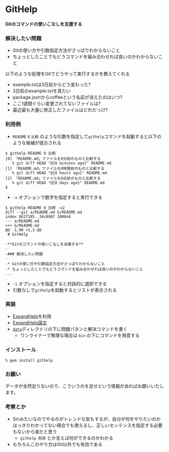 # GitHelp

**Gitのコマンドの使いこなしを支援する**

### 解決したい問題

* Gitの使い方や引数指定方法がさっぱりわからないこと
* ちょっとしたことでもどうコマンドを組み合わせれば良いのかわからないこと

以下のような処理をGitでどうやって実行するかを教えてくれる

* example.txtは3日前からどう変わった?
* 3日前のexample.txtを見たい
* package.jsonからcoffeeという名前が消えたのはいつ?
* ここ1週間ぐらい変更されてないファイルは?
* 最近最も大量に修正したファイルはどれだっけ?

### 利用例

* ```README``` ```8``` ```比較``` のような引数を指定して```githelp```コマンドを起動すると以下のような候補が提示される

```
$ githelp README 8 比較
[0] 「README.md」ファイルを8分前のものと比較する
   % git diff HEAD "@{8 minutes ago}" README.md
[1] 「README.md」ファイルを8時間前のものと比較する
   % git diff HEAD "@{8 hours ago}" README.md
[2] 「README.md」ファイルを8日前のものと比較する
   % git diff HEAD "@{8 days ago}" README.md
$
```

* ```-x``` オプションで数字を指定すると実行できる


```
$ githelp README 8 比較 -x2
diff --git a/README.md b/README.md
index 862f185..34c8907 100644
--- a/README.md
+++ b/README.md
@@ -1,90 +1,3 @@
 # GitHelp
 
-**Gitのコマンドの使いこなしを支援する**
-
-### 解決したい問題
-
-* Gitの使い方や引数指定方法がさっぱりわからないこと
-* ちょっとしたことでもどうコマンドを組み合わせれば良いのかわからないこと
...
```

* ```-i``` オプションを指定すると対話的に選択できる
* 引数なしで```githelp```を起動するとリストが表示される


### 実装

* [ExpandHelp](https://github.com/masui/expand_ruby)を利用
* [ExpandHelp論文](http://www.interaction-ipsj.org/archives/paper2012/data/Interaction2012/oral/data/pdf/12INT012.pdf)
* [```data```](https://github.com/masui/GitHelp/tree/master/data)ディレクトリの下に問題パタンと解決コマンドを書く
   * ワンライナーで無理な場合は ```bin``` の下にコマンドを用意する

### インストール

```
% gem install githelp
```

### お願い

データが全然足りないので、こういうのを足せという情報があればお願いいたします。

### 考察とか

* Siriみたいなのでやるのがトレンドな気もするが、自分が何をやりたいのかはっきりわかってない場合でも使えるし、正しいセンテンスを指定する必要もないから楽だと思う
  * ```githelp 削除``` とか言えば何ができるのかわかる
* もちろんこのやり方はGit以外でも有効である
